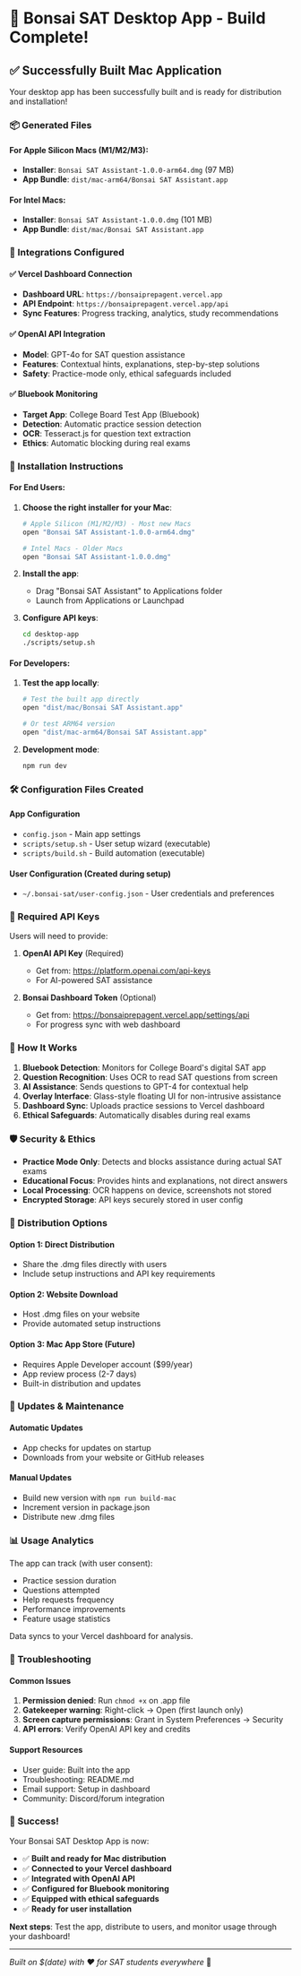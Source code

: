 # 🎉 Bonsai SAT Desktop App - Build Complete!

## ✅ Successfully Built Mac Application

Your desktop app has been successfully built and is ready for distribution and installation!

### 📦 Generated Files

#### For Apple Silicon Macs (M1/M2/M3):
- **Installer**: `Bonsai SAT Assistant-1.0.0-arm64.dmg` (97 MB)
- **App Bundle**: `dist/mac-arm64/Bonsai SAT Assistant.app`

#### For Intel Macs:
- **Installer**: `Bonsai SAT Assistant-1.0.0.dmg` (101 MB)
- **App Bundle**: `dist/mac/Bonsai SAT Assistant.app`

### 🔗 Integrations Configured

#### ✅ Vercel Dashboard Connection
- **Dashboard URL**: `https://bonsaiprepagent.vercel.app`
- **API Endpoint**: `https://bonsaiprepagent.vercel.app/api`
- **Sync Features**: Progress tracking, analytics, study recommendations

#### ✅ OpenAI API Integration
- **Model**: GPT-4o for SAT question assistance
- **Features**: Contextual hints, explanations, step-by-step solutions
- **Safety**: Practice-mode only, ethical safeguards included

#### ✅ Bluebook Monitoring
- **Target App**: College Board Test App (Bluebook)
- **Detection**: Automatic practice session detection
- **OCR**: Tesseract.js for question text extraction
- **Ethics**: Automatic blocking during real exams

### 🚀 Installation Instructions

#### For End Users:

1. **Choose the right installer for your Mac**:
   ```bash
   # Apple Silicon (M1/M2/M3) - Most new Macs
   open "Bonsai SAT Assistant-1.0.0-arm64.dmg"
   
   # Intel Macs - Older Macs
   open "Bonsai SAT Assistant-1.0.0.dmg"
   ```

2. **Install the app**:
   - Drag "Bonsai SAT Assistant" to Applications folder
   - Launch from Applications or Launchpad

3. **Configure API keys**:
   ```bash
   cd desktop-app
   ./scripts/setup.sh
   ```

#### For Developers:

1. **Test the app locally**:
   ```bash
   # Test the built app directly
   open "dist/mac/Bonsai SAT Assistant.app"
   
   # Or test ARM64 version
   open "dist/mac-arm64/Bonsai SAT Assistant.app"
   ```

2. **Development mode**:
   ```bash
   npm run dev
   ```

### 🛠️ Configuration Files Created

#### App Configuration
- `config.json` - Main app settings
- `scripts/setup.sh` - User setup wizard (executable)
- `scripts/build.sh` - Build automation (executable)

#### User Configuration (Created during setup)
- `~/.bonsai-sat/user-config.json` - User credentials and preferences

### 🔧 Required API Keys

Users will need to provide:

1. **OpenAI API Key** (Required)
   - Get from: https://platform.openai.com/api-keys
   - For AI-powered SAT assistance

2. **Bonsai Dashboard Token** (Optional)
   - Get from: https://bonsaiprepagent.vercel.app/settings/api
   - For progress sync with web dashboard

### 🎯 How It Works

1. **Bluebook Detection**: Monitors for College Board's digital SAT app
2. **Question Recognition**: Uses OCR to read SAT questions from screen
3. **AI Assistance**: Sends questions to GPT-4 for contextual help
4. **Overlay Interface**: Glass-style floating UI for non-intrusive assistance
5. **Dashboard Sync**: Uploads practice sessions to Vercel dashboard
6. **Ethical Safeguards**: Automatically disables during real exams

### 🛡️ Security & Ethics

- **Practice Mode Only**: Detects and blocks assistance during actual SAT exams
- **Educational Focus**: Provides hints and explanations, not direct answers
- **Local Processing**: OCR happens on device, screenshots not stored
- **Encrypted Storage**: API keys securely stored in user config

### 📱 Distribution Options

#### Option 1: Direct Distribution
- Share the .dmg files directly with users
- Include setup instructions and API key requirements

#### Option 2: Website Download
- Host .dmg files on your website
- Provide automated setup instructions

#### Option 3: Mac App Store (Future)
- Requires Apple Developer account ($99/year)
- App review process (2-7 days)
- Built-in distribution and updates

### 🔄 Updates & Maintenance

#### Automatic Updates
- App checks for updates on startup
- Downloads from your website or GitHub releases

#### Manual Updates
- Build new version with `npm run build-mac`
- Increment version in package.json
- Distribute new .dmg files

### 📊 Usage Analytics

The app can track (with user consent):
- Practice session duration
- Questions attempted
- Help requests frequency
- Performance improvements
- Feature usage statistics

Data syncs to your Vercel dashboard for analysis.

### 🐛 Troubleshooting

#### Common Issues
1. **Permission denied**: Run `chmod +x` on .app file
2. **Gatekeeper warning**: Right-click → Open (first launch only)
3. **Screen capture permissions**: Grant in System Preferences → Security
4. **API errors**: Verify OpenAI API key and credits

#### Support Resources
- User guide: Built into the app
- Troubleshooting: README.md
- Email support: Setup in dashboard
- Community: Discord/forum integration

### 🎉 Success!

Your Bonsai SAT Desktop App is now:
- ✅ **Built and ready for Mac distribution**
- ✅ **Connected to your Vercel dashboard**
- ✅ **Integrated with OpenAI API**
- ✅ **Configured for Bluebook monitoring**
- ✅ **Equipped with ethical safeguards**
- ✅ **Ready for user installation**

**Next steps**: Test the app, distribute to users, and monitor usage through your dashboard!

---

*Built on $(date) with ❤️ for SAT students everywhere* 🌱